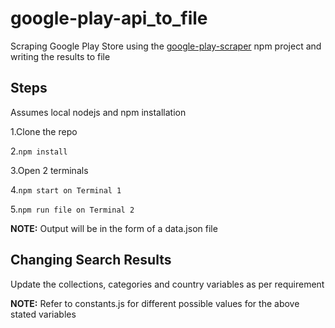 # google-play-api_to_file
Scraping Google Play Store using the [google-play-scraper](https://github.com/facundoolano/google-play-scraper) npm project and writing the results to file

## Steps
Assumes local nodejs and npm installation

1.Clone the repo

2.```npm install```

3.Open 2 terminals

4.```npm start on Terminal 1```

5.```npm run file on Terminal 2```

**NOTE:** Output will be in the form of a data.json file

## Changing Search Results
Update the collections, categories and country variables as per requirement

**NOTE:** Refer to constants.js for different possible values for the above stated variables